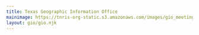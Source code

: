 ```yaml
---
title: Texas Geographic Information Office
mainimage: https://tnris-org-static.s3.amazonaws.com/images/gio_meeting_fromback.jpg
layout: gio/gio.njk
---
```

